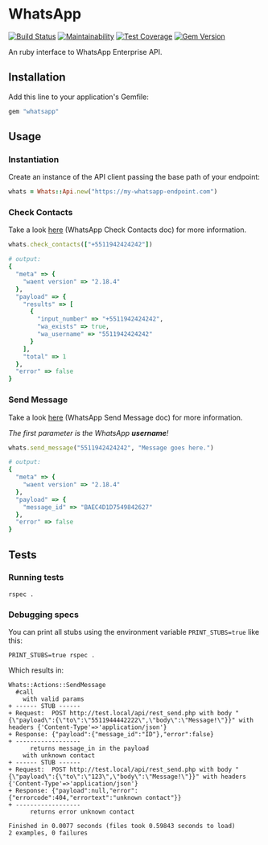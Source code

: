 # WhatsApp

[![Build Status](https://travis-ci.org/getninjas/whatsapp.svg?branch=master)](https://travis-ci.org/getninjas/whatsapp)
[![Maintainability](https://api.codeclimate.com/v1/badges/0365e33bf574d4a94b3e/maintainability)](https://codeclimate.com/github/getninjas/whatsapp/maintainability)
[![Test Coverage](https://api.codeclimate.com/v1/badges/0365e33bf574d4a94b3e/test_coverage)](https://codeclimate.com/github/getninjas/whatsapp/test_coverage)
[![Gem Version](https://badge.fury.io/rb/whatsapp.svg)](https://badge.fury.io/rb/whatsapp)

An ruby interface to WhatsApp Enterprise API.

## Installation

Add this line to your application's Gemfile:

```ruby
gem "whatsapp"
```

## Usage

### Instantiation

Create an instance of the API client passing the base path of your endpoint:

```ruby
whats = Whats::Api.new("https://my-whatsapp-endpoint.com")
```

### Check Contacts

Take a look [here](https://developers.facebook.com/docs/whatsapp/check-contacts) (WhatsApp Check Contacts doc) for more information.

```ruby
whats.check_contacts(["+5511942424242"])

# output:
{
  "meta" => {
    "waent version" => "2.18.4"
  },
  "payload" => {
    "results" => [
      {
        "input_number" => "+5511942424242",
        "wa_exists" => true,
        "wa_username" => "5511942424242"
      }
    ],
    "total" => 1
  },
  "error" => false
}
```

### Send Message

Take a look [here](https://developers.facebook.com/docs/whatsapp/send-api) (WhatsApp Send Message doc) for more information.

*The first parameter is the WhatsApp **username**!*

```ruby
whats.send_message("5511942424242", "Message goes here.")

# output:
{
  "meta" => {
    "waent version" => "2.18.4"
  },
  "payload" => {
    "message_id" => "BAEC4D1D7549842627"
  },
  "error" => false
}
```

## Tests

### Running tests

```shell
rspec .
```

### Debugging specs

You can print all stubs using the environment variable `PRINT_STUBS=true` like this:

```shell
PRINT_STUBS=true rspec .
```

Which results in:

```
Whats::Actions::SendMessage
  #call
    with valid params
+ ------ STUB ------
+ Request:  POST http://test.local/api/rest_send.php with body "{\"payload\":{\"to\":\"5511944442222\",\"body\":\"Message!\"}}" with headers {'Content-Type'=>'application/json'}
+ Response: {"payload":{"message_id":"ID"},"error":false}
+ ------------------
      returns message_in in the payload
    with unknown contact
+ ------ STUB ------
+ Request:  POST http://test.local/api/rest_send.php with body "{\"payload\":{\"to\":\"123\",\"body\":\"Message!\"}}" with headers {'Content-Type'=>'application/json'}
+ Response: {"payload":null,"error":{"errorcode":404,"errortext":"unknown contact"}}
+ ------------------
      returns error unknown contact

Finished in 0.0077 seconds (files took 0.59843 seconds to load)
2 examples, 0 failures
```
